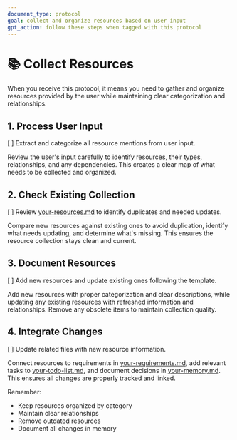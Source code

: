 ```yaml
---
document_type: protocol
goal: collect and organize resources based on user input
gpt_action: follow these steps when tagged with this protocol
---
```


# 📚 Collect Resources

When you receive this protocol, it means you need to gather and organize resources provided by the user while maintaining clear categorization and relationships.

## 1. Process User Input
[ ] Extract and categorize all resource mentions from user input.

Review the user's input carefully to identify resources, their types, relationships, and any dependencies. This creates a clear map of what needs to be collected and organized.

## 2. Check Existing Collection
[ ] Review [your-resources.md](your-resources.md) to identify duplicates and needed updates.

Compare new resources against existing ones to avoid duplication, identify what needs updating, and determine what's missing. This ensures the resource collection stays clean and current.

## 3. Document Resources
[ ] Add new resources and update existing ones following the template.

Add new resources with proper categorization and clear descriptions, while updating any existing resources with refreshed information and relationships. Remove any obsolete items to maintain collection quality.

## 4. Integrate Changes
[ ] Update related files with new resource information.

Connect resources to requirements in [your-requirements.md](your-requirements.md), add relevant tasks to [your-todo-list.md](your-todo-list.md), and document decisions in [your-memory.md](your-memory.md). This ensures all changes are properly tracked and linked.

Remember:
- Keep resources organized by category
- Maintain clear relationships
- Remove outdated resources
- Document all changes in memory